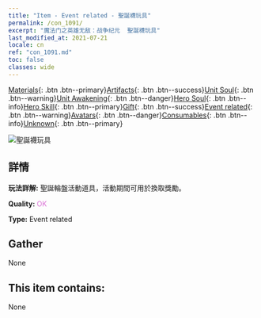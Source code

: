 ```yaml
---
title: "Item - Event related - 聖誕襪玩具"
permalink: /con_1091/
excerpt: "魔法门之英雄无敌：战争纪元  聖誕襪玩具"
last_modified_at: 2021-07-21
locale: cn
ref: "con_1091.md"
toc: false
classes: wide
---
```

 [Materials](/ItemsCN/){: .btn .btn--primary}[Artifacts](/ItemsCN/Artifacts/){: .btn .btn--success}[Unit Soul](/ItemsCN/UnitSoul/){: .btn .btn--warning}[Unit Awakening](/ItemsCN/UnitAwakening/){: .btn .btn--danger}[Hero Soul](/ItemsCN/HeroSoul/){: .btn .btn--info}[Hero Skill](/ItemsCN/HeroSkill/){: .btn .btn--primary}[Gift](/ItemsCN/Gift/){: .btn .btn--success}[Event related](/ItemsCN/Events/){: .btn .btn--warning}[Avatars](/ItemsCN/Avatars/){: .btn .btn--danger}[Consumables](/ItemsCN/Consumables/){: .btn .btn--info}[Unknown](/ItemsCN/Unknown/){: .btn .btn--primary}

 ![聖誕襪玩具](/images/t/i_690017.png)

## 詳情
 **玩法詳解:** 聖誕輪盤活動道具，活動期間可用於換取獎勵。

 **Quality:** <span style="color: #DA70D6">OK</span>

 **Type:** Event related

## Gather

  None

## This item contains:

  None

